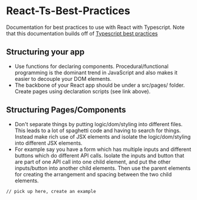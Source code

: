 # React-Ts-Best-Practices

Documentation for best practices to use with React with Typescript. Note that this documentation builds off of <a href="https://github.com/seanpmaxwell/Typescript-Best-Practices">Typescript best practices</a>


## Structuring your app

- Use functions for declaring components. Procedural/functional programming is the dominant trend in JavaScript and also makes it easier to decouple your DOM elements.
- The backbone of your React app should be under a src/pages/ folder. Create pages using declaration scripts (see link above).

## Structuring Pages/Components
- Don't separate things by putting logic/dom/styling into different files. This leads to a lot of spaghetti code and having to search for things. Instead make rich use of JSX elements and isolate the logic/dom/styling into different JSX elements.
- For example say you have a form which has multiple inputs and different buttons which do different API calls. Isolate the inputs and button that are part of one API call into one child element, and put the other inputs/button into another child elements. Then use the parent elements for creating the arrangement and spacing between the two child elements.
```
// pick up here, create an example
```
